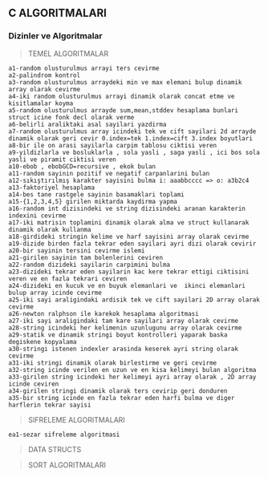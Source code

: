 ## C ALGORITMALARI
### Dizinler ve Algoritmalar

>TEMEL ALGORITMALAR
    
    a1-random olusturulmus arrayi ters cevirme
    a2-palindrom kontrol
    a3-random olusturulmus arraydeki min ve max elemani bulup dinamik array olarak cevirme
    a4-iki random olusturulmus arrayi dinamik olarak concat etme ve kisitlamalar koyma
    a5-random olusturulmus arrayde sum,mean,stddev hesaplama bunlari struct icine fonk decl olarak verme
    a6-belirli araliktaki asal sayilari yazdirma
    a7-random olusturulmus array icindeki tek ve cift sayilari 2d arrayde dinamik olarak geri cevir 0.index=tek 1.index=cift 3.index boyutlari
    a8-bir ile on arasi sayilarla carpim tablosu ciktisi veren
    a9-yildizlarla ve bosluklarla , sola yasli , saga yasli , ici bos sola yasli ve piramit ciktisi veren
    a10-ebob , ebobGCD=recursive , ekok bulan 
    a11-random sayinin pozitif ve negatif carpanlarini bulan
    a12-sıkıştırılmış karakter sayisini bulma i: aaabbcccc => o: a3b2c4
    a13-faktoriyel hesaplama
    a14-bes tane rastgele sayinin basamaklari toplami
    a15-{1,2,3,4,5} girilen miktarda kaydirma yapma
    a16-random int dizisindeki ve string dizisindeki aranan karakterin indexini cevirme
    a17-iki matrisin toplamini dinamik olarak alma ve struct kullanarak dinamik olarak kullanma  
    a18-girdideki stringin kelime ve harf sayisini array olarak cevirme
    a19-dizide birden fazla tekrar eden sayilari ayri dizi olarak cevirir
    a20-bir sayinin tersini cevirme islemi
    a21-girilen sayinin tam bolenlerini ceviren
    a22-random dizideki sayilarin carpimini bulma
    a23-dizideki tekrar eden sayilarin kac kere tekrar ettigi ciktisini veren ve en fazla tekrari ceviren
    a24-dizideki en kucuk ve en buyuk elemanlari ve  ikinci elemanlari bulup array icinde cevirme
    a25-iki sayi araligindaki ardisik tek ve cift sayilari 2D array olarak cevirme
    a26-newton ralphson ile karekok hesaplama algoritmasi
    a27-iki sayi araligindaki tam kare sayilari array olarak cevirme
    a28-string icindeki her kelimenin uzunlugunu array olarak cevirme 
    a29-statik ve dinamik stringi boyut kontrolleri yaparak baska degiskene kopyalama
    a30-stringi istenen indexler arasinda keserek ayri string olarak cevirme
    a31-iki stringi dinamik olarak birlestirme ve geri cevirme
    a32-string icinde verilen en uzun ve en kisa kelimeyi bulan algoritma 
    a33-girilen string icindeki her kelimeyi ayri array olarak , 2D array icinde ceviren
    a34-girilen stringi dinamik olarak ters cevirip geri donduren 
    a35-bir string icinde en fazla tekrar eden harfi bulma ve diger harflerin tekrar sayisi
    
>SIFRELEME ALGORITMALARI
   
    ea1-sezar sifreleme algoritmasi

>DATA STRUCTS

>SORT ALGORITMALARI

